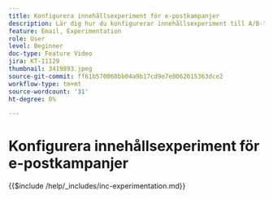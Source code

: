 ```yaml
---
title: Konfigurera innehållsexperiment för e-postkampanjer
description: Lär dig hur du konfigurerar innehållsexperiment till A/B-tester och utforskar e-postinnehåll på bästa sätt för dina affärsmål.
feature: Email, Experimentation
role: User
level: Beginner
doc-type: Feature Video
jira: KT-11129
thumbnail: 3419893.jpeg
source-git-commit: ff61b570060bb04a9b17cd9e7e0062015363dce2
workflow-type: tm+mt
source-wordcount: '31'
ht-degree: 0%

---
```



# Konfigurera innehållsexperiment för e-postkampanjer

{{$include /help/_includes/inc-experimentation.md}}
